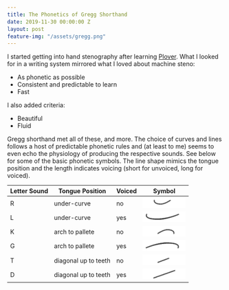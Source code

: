```yaml
---
title: The Phonetics of Gregg Shorthand
date: 2019-11-30 00:00:00 Z
layout: post
feature-img: "/assets/gregg.png"
---
```


I started getting into hand stenography after learning [Plover](http://www.openstenoproject.org/). What I looked for in a writing system mirrored what I loved about machine steno:

* As phonetic as possible
* Consistent and predictable to learn
* Fast

I also added criteria:

* Beautiful
* Fluid

Gregg shorthand met all of these, and more. The choice of curves and lines follows a host of predictable phonetic rules and (at least to me) seems to even echo the physiology of producing the respective sounds. See below for some of the basic phonetic symbols. The line shape mimics the tongue position and the length indicates voicing (short for unvoiced, long for voiced).

| Letter Sound | Tongue Position      | Voiced | Symbol                          |
| ------------ | -------------------- | ------ | ------------------------------- |
| R            | under-curve          | no     | ![gregg-r](/assets/gregg-r.png) |
| L            | under-curve          | yes    | ![gregg-l](/assets/gregg-l.png) |
| K            | arch to pallete      | no     | ![gregg-k](/assets/gregg-k.png) |
| G            | arch to pallete      | yes    | ![gregg-g](/assets/gregg-g.png) |
| T            | diagonal up to teeth | no     | ![gregg-t](/assets/gregg-t.png) |
| D            | diagonal up to teeth | yes    | ![gregg-d](/assets/gregg-d.png) |

